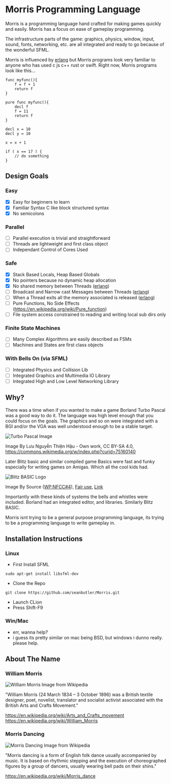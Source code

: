 # Morris Programming Language

Morris is a programming language hand crafted for making games quickly and easily. Morris has a focus on ease of gameplay programming.

The infrastructure parts of the game: graphics, physics, window, input, sound, fonts, networking, etc. are all integrated and ready to go because of the wonderful SFML.

Morris is influenced by [erlang](https://en.wikipedia.org/wiki/Erlang_(programming_language))
but Morris programs look very familiar to anyone who has used c js c++ rust or swift. Right now, Morris programs look like this...

~~~
func myfunc(){
    f = f + 1
    return f  
}

pure func myfunc(){
    decl f
    f = 11
    return f  
}

decl x = 10
decl y = 10

x = x + 1

if ( x == 17 ) {
    // do something
}

~~~

## Design Goals

### Easy
- [x] Easy for beginners to learn
- [x] Familiar Syntax C like block structured syntax
- [x] No semicolons

### Parallel
- [ ] Parallel execution is trivial and straightforward
- [ ] Threads are lightweight and first class object
- [ ] Independant Control of Cores Used

### Safe
- [x] Stack Based Locals, Heap Based Globals
- [x] No pointers because no dynamic heap allocation
- [x] No shared memory between Threads ([erlang](https://en.wikipedia.org/wiki/Erlang_(programming_language)))
- [ ] Broadcast and Narrow cast Messages between Threads ([erlang](https://en.wikipedia.org/wiki/Erlang_(programming_language)))
- [ ] When a Thread exits all the memory associated is released ([erlang](https://en.wikipedia.org/wiki/Erlang_(programming_language)))
- [ ] Pure Functions, No Side Effects (https://en.wikipedia.org/wiki/Pure_function)
- [ ] File system access constrained to reading and writing local sub dirs only 

### Finite State Machines
- [ ] Many Complex Algorithms are easily described as FSMs
- [ ] Machines and States are first class objects

### With Bells On (via SFML)
- [ ] Integrated Physics and Collision Lib
- [ ] Integrated Graphics and Multimedia IO Library
- [ ] Integrated High and Low Level Networking Library

## Why?

There was a time when if you wanted to make a game Borland Turbo Pascal was a good way to do it. The language was high level enough that you could focus on the goals. The graphics and so on were integrated with a BGI and/or the VGA was well understood enough to be a stable target. 

![Turbo Pascal Image](https://upload.wikimedia.org/wikipedia/commons/d/df/Turbo_Pascal_7.0_Scrren.png)

Image By Lưu Nguyễn Thiện Hậu - Own work, CC BY-SA 4.0, https://commons.wikimedia.org/w/index.php?curid=75160140

Later Blitz basic and similar compiled game Basics were fast and funky especially for writing games on Amigas. Which all the cool kids had.

![Blitz BASIC Logo](https://upload.wikimedia.org/wikipedia/en/6/65/BlitzBasicLogo.gif)

Image By <span title="must have been published or publicly displayed outside Wikipedia">Source</span> (<a href="//en.wikipedia.org/wiki/Wikipedia:Non-free_content_criteria#4" title="Wikipedia:Non-free content criteria">WP:NFCC#4</a>), <a href="//en.wikipedia.org/wiki/File:BlitzBasicLogo.gif" title="Fair use of copyrighted material in the context of BlitzBasic">Fair use</a>, <a href="https://en.wikipedia.org/w/index.php?curid=39065694">Link</a>

Importantly with these kinds of systems the bells and whistles were included. Borland had an integrated editor, and libraries. Similarly Blitz BASIC.

Morris isnt trying to be a general purpose programming language, its trying to be a programming language to write gameplay in.


## Installation Instructions

### Linux

 - First Install SFML

~~~
sudo apt-get install libsfml-dev
~~~

 - Clone the Repo

~~~
git clone https://github.com/seanbutler/Morris.git
~~~

 - Launch CLion
 - Press Shift-F9

### Win/Mac

- err, wanna help? 
- i guess its pretty similar on mac being BSD, but windows i dunno really. please help.



## About The Name

### William Morris

![William Morris Image from Wikipedia](https://upload.wikimedia.org/wikipedia/commons/thumb/8/8a/William_Morris_age_53.jpg/440px-William_Morris_age_53.jpg)

"William Morris (24 March 1834 – 3 October 1896) was a British textile designer, poet, novelist, translator and socialist activist associated with the British Arts and Crafts Movement."

https://en.wikipedia.org/wiki/Arts_and_Crafts_movement
https://en.wikipedia.org/wiki/William_Morris

### Morris Dancing

![Morris Dancing Image from Wikipedia](https://upload.wikimedia.org/wikipedia/commons/thumb/9/92/Morris_Dancers%2C_York_%2826579460201%29.jpg/520px-Morris_Dancers%2C_York_%2826579460201%29.jpg)

"Morris dancing is a form of English folk dance usually accompanied by music. It is based on rhythmic stepping and the execution of choreographed figures by a group of dancers, usually wearing bell pads on their shins."

https://en.wikipedia.org/wiki/Morris_dance

